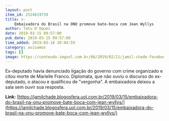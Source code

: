 ```yaml
---
layout: post
item_id: 2524019739
title: >-
    Embaixadora do Brasil na ONU promove bate-boca com Jean Wyllys
author: Tatu D'Oquei
date: 2019-03-15 09:57:00
pub_date: 2019-03-15 09:57:00
time_added: 2019-03-18 20:04:59
category: avisamos
tags: []
image: https://conteudo.imguol.com.br/66/2019/02/11/jamil-chade-facebook-1549911067141_956x500.png
---
```


Ex-deputado havia denunciado ligação do governo com crime organizado e citou morte de Marielle Franco. Diplomata, que não ouviu o discurso do ex-deputado, o atacou e qualificou de "vergonha". A embaixadora deixou a sala sem ouvir sua resposta. 

**Link:** [https://jamilchade.blogosfera.uol.com.br/2019/03/15/embaixadora-do-brasil-na-onu-promove-bate-boca-com-jean-wyllys/](https://jamilchade.blogosfera.uol.com.br/2019/03/15/embaixadora-do-brasil-na-onu-promove-bate-boca-com-jean-wyllys/)

